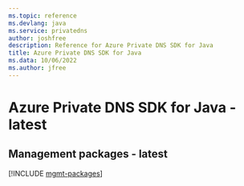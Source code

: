 ```yaml
---
ms.topic: reference
ms.devlang: java
ms.service: privatedns
author: joshfree
description: Reference for Azure Private DNS SDK for Java
title: Azure Private DNS SDK for Java
ms.data: 10/06/2022
ms.author: jfree
---
```

# Azure Private DNS SDK for Java - latest

## Management packages - latest
[!INCLUDE [mgmt-packages](private-dns-mgmt-index.md)]